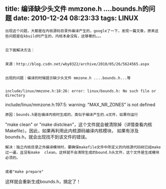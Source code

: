 title: 编译缺少头文件 mmzone.h ....bounds.h的问题
date: 2010-12-24 08:23:33
tags: LINUX
---


						
	出现这个问题，大都是在内核源码目录外编译产生的，google了一下，发现一篇文章，原来这些问题是在kbuild时产生的，内核本身没有，这够晕的。。。


	见下面解决方法：


	来源：http://blog.csdn.net/wby0322/archive/2010/05/26/5624565.aspx


	出现的问题：编译的时候提示缺少头文件 mmzone.h ....bounds.h...等


	include/linux/mmzone.h:18:26: error: linux/bounds.h: No such file or directory
include/linux/mmzone.h:197:5: warning: "MAX_NR_ZONES" is not defined


	原因：bounds.h是在编译内核时生成的，类似于编译产生的.o文件，如果你运行

"make clean" or "make distclean"，这个文件就会被清除掉（详情查看内核Makefile）。因此，如果再利用此内核源码编译内核模块，
如果有涉及bounds.h，就会出现找不到该文件的错误。

	解决：独立内核目录之外编译模块时，要确保makefile文件中所定义的内核源代码树已经make过一遍，且没有make  clean。这样就不会清除生成的bound.h头文件，这个文件是生成模块必须的。


	或者"make prepare"

这样就会重新生成bounds.h，搞定了！                                   